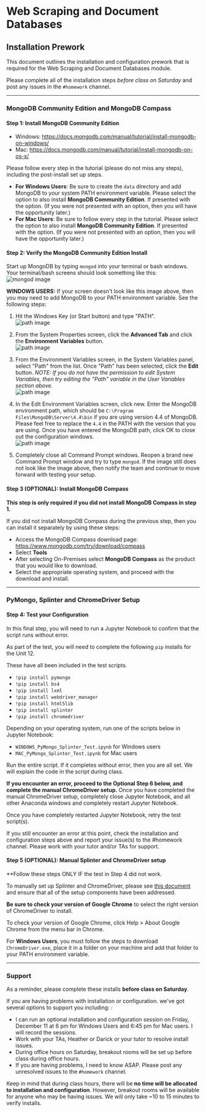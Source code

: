 # Web Scraping and Document Databases

## Installation Prework
This document outlines the installation and configuration prework that is required for the Web Scraping and Document Databases module.

Please complete all of the installation steps *before class on Saturday* and post any issues in the `#homework` channel.

- - -

### MongoDB Community Edition and MongoDB Compass
#### **Step 1: Install MongoDB Community Edition**

* Windows: https://docs.mongodb.com/manual/tutorial/install-mongodb-on-windows/
* Mac: https://docs.mongodb.com/manual/tutorial/install-mongodb-on-os-x/

Please follow every step in the tutorial (please do not miss any steps), including the post-install set up steps.
  * **For Windows Users**: Be sure to create the `data` directory and add MongoDB to your system PATH environment variable. Please select the option to also install **MongoDB Community Edition**. If presented with the option. (If you were not presented with an option, then you will have the opportunity later.)
  * **For Mac Users**: Be sure to follow every step in the tutorial. Please select the option to also install **MongoDB Community Edition**. If presented with the option. (If you were not presented with an option, then you will have the opportunity later.)

#### **Step 2: Verify the MongoDB Community Edition Install**
Start up MongoDB by typing `mongod` into your terminal or bash windows. Your terminal/bash screens should look something like this:  
![mongod image](Images/mongod.png)

**WINDOWS USERS:** If your screen doesn't look like this image above, then you may need to add MongoDB to your PATH environment variable.
See the following steps:

1. Hit the Windows Key (or Start button) and type "PATH".  
![path image](Images/path1.png)

2. From the System Properties screen, click the **Advanced Tab** and click the **Environment Variables** button.  
![path image](Images/path2.png)

3. From the Environment Variables screen, in the System Variables panel, select "Path" from the list. Once "Path" has been selected, click the **Edit** button. 
*NOTE: If you do not have the permission to edit System Variables, then try editing the "Path" variable in the User Variables section above.*  
![path image](Images/path3.png)

4. In the Edit Environment Variables screen, click new. Enter the MongoDB environment path, which should be `C:\Program Files\MongoDB\Server\4.4\bin` if you are using version 4.4 of MongoDB. Please feel free to replace the `4.4` in the PATH with the version that you are using. Once you have entered the MongoDB path, click OK to close out the configuration windows.  
![path image](Images/path4.png)

5. Completely close all Command Prompt windows. Reopen a brand new Command Prompt window and try to type `mongod`. If the image still does not look like the image above, then notify the team and continue to move forward with testing your setup.

#### **Step 3 (OPTIONAL): Install MongoDB Compass**

**This step is only required if you did not install MongoDB Compass in step 1.**

If you did not install MongoDB Compass during the previous step, then you can install it separately by using these steps:

* Access the MongoDB Compass download page: https://www.mongodb.com/try/download/compass
* Select **Tools**
* After selecting On-Premises select **MongoDB Compass** as the product that you would like to download.
* Select the appropriate operating system, and proceed with the download and install.

- - -

### PyMongo, Splinter and ChromeDriver Setup

#### **Step 4: Test your Configuration**

In this final step, you will need to run a Jupyter Notebook to confirm that the script runs without error.

As part of the test, you will need to complete the following `pip` installs for the Unit 12.

These have all been included in the test scripts.

* `!pip install pymongo`
* `!pip install bs4`
* `!pip install lxml`
* `!pip install webdriver_manager`
* `!pip install html5lib`
* `!pip install splinter`
* `!pip install chromedriver`

Depending on your operating system, run one of the scripts below in Jupyter Notebook:
* `WINDOWS_PyMongo_Splinter_Test.ipynb` for Windows users
* `MAC_PyMongo_Splinter_Test.ipynb` for Mac users

Run the entire script. If it completes without error, then you are all set. We will explain the code in the script during class.

**If you encounter an error, proceed to the Optional Step 6 below, and complete the manual ChromeDriver setup.** Once you have completed the manual ChromeDriver setup, completely close Jupyter Notebook, and all other Anaconda windows and completely restart Jupyter Notebook.

Once you have completely restarted Jupyter Notebook, retry the test script(s).

If you still encounter an error at this point, check the installation and configuration steps above and report your issue(s) to the #homework channel. Please work with your tutor and/or TAs for support.

#### **Step 5 (OPTIONAL): Manual Splinter and ChromeDriver setup**

**Follow these steps ONLY IF the test in Step 4 did not work.

To manually set up Splinter and ChromeDriver, please see [this document](https://splinter.readthedocs.io/en/latest/drivers/chrome.html) and ensure that all of the setup components have been addressed.

**Be sure to check your version of Google Chrome** to select the right version of ChromeDriver to install.

To check your version of Google Chrome, click Help > About Google Chrome from the menu bar in Chrome.

For **Windows Users**, you must follow the steps to download `ChromeDriver.exe`, place it in a folder on your machine and add that folder to your PATH environment variable.

- - -

### Support
As a reminder, please complete these installs **before class on Saturday**.

If you are having problems with installation or configuration. we've got several options to support you including: :
* I can run an optional installation and configuration session on Friday, December 11 at 6 pm for Windows Users and 6:45 pm for Mac users. I will record the sessions.
* Work with your TAs, Heather or Darick or your tutor to resolve install issues.
* During office hours on Saturday, breakout rooms will be set up before class during office hours.
* If you are having problems, I need to know ASAP. Please post any unresolved issues to the `#homework` channel.

Keep in mind that during class hours, there will be **no time will be allocated to installation and configuration**. However, breakout rooms will be available for anyone who may be having issues. We will only take ~10 to 15 minutes to verify installs.